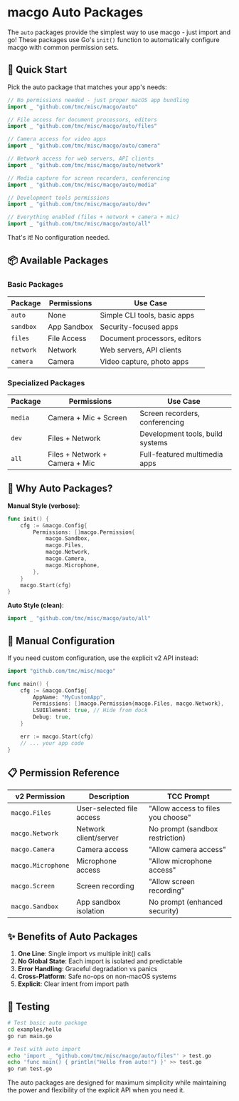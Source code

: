 # macgo Auto Packages

The `auto` packages provide the simplest way to use macgo - just import and go! These packages use Go's `init()` function to automatically configure macgo with common permission sets.

## 🚀 Quick Start

Pick the auto package that matches your app's needs:

```go
// No permissions needed - just proper macOS app bundling
import _ "github.com/tmc/misc/macgo/auto"

// File access for document processors, editors
import _ "github.com/tmc/misc/macgo/auto/files"

// Camera access for video apps
import _ "github.com/tmc/misc/macgo/auto/camera"

// Network access for web servers, API clients
import _ "github.com/tmc/misc/macgo/auto/network"

// Media capture for screen recorders, conferencing
import _ "github.com/tmc/misc/macgo/auto/media"

// Development tools permissions
import _ "github.com/tmc/misc/macgo/auto/dev"

// Everything enabled (files + network + camera + mic)
import _ "github.com/tmc/misc/macgo/auto/all"
```

That's it! No configuration needed.

## 📦 Available Packages

### Basic Packages

| Package | Permissions | Use Case |
|---------|-------------|----------|
| `auto` | None | Simple CLI tools, basic apps |
| `sandbox` | App Sandbox | Security-focused apps |
| `files` | File Access | Document processors, editors |
| `network` | Network | Web servers, API clients |
| `camera` | Camera | Video capture, photo apps |

### Specialized Packages

| Package | Permissions | Use Case |
|---------|-------------|----------|
| `media` | Camera + Mic + Screen | Screen recorders, conferencing |
| `dev` | Files + Network | Development tools, build systems |
| `all` | Files + Network + Camera + Mic | Full-featured multimedia apps |

## 🎯 Why Auto Packages?

**Manual Style (verbose)**:
```go
func init() {
    cfg := &macgo.Config{
        Permissions: []macgo.Permission{
            macgo.Sandbox,
            macgo.Files,
            macgo.Network,
            macgo.Camera,
            macgo.Microphone,
        },
    }
    macgo.Start(cfg)
}
```

**Auto Style (clean)**:
```go
import _ "github.com/tmc/misc/macgo/auto/all"
```

## 🔧 Manual Configuration

If you need custom configuration, use the explicit v2 API instead:

```go
import "github.com/tmc/misc/macgo"

func main() {
    cfg := &macgo.Config{
        AppName: "MyCustomApp",
        Permissions: []macgo.Permission{macgo.Files, macgo.Network},
        LSUIElement: true, // Hide from dock
        Debug: true,
    }

    err := macgo.Start(cfg)
    // ... your app code
}
```

## 📋 Permission Reference

| v2 Permission | Description | TCC Prompt |
|---------------|-------------|-------------|
| `macgo.Files` | User-selected file access | "Allow access to files you choose" |
| `macgo.Network` | Network client/server | No prompt (sandbox restriction) |
| `macgo.Camera` | Camera access | "Allow camera access" |
| `macgo.Microphone` | Microphone access | "Allow microphone access" |
| `macgo.Screen` | Screen recording | "Allow screen recording" |
| `macgo.Sandbox` | App sandbox isolation | No prompt (enhanced security) |

## ✨ Benefits of Auto Packages

1. **One Line**: Single import vs multiple init() calls
2. **No Global State**: Each import is isolated and predictable
3. **Error Handling**: Graceful degradation vs panics
4. **Cross-Platform**: Safe no-ops on non-macOS systems
5. **Explicit**: Clear intent from import path

## 🧪 Testing

```bash
# Test basic auto package
cd examples/hello
go run main.go

# Test with auto import
echo 'import _ "github.com/tmc/misc/macgo/auto/files"' > test.go
echo 'func main() { println("Hello from auto!") }' >> test.go
go run test.go
```

The auto packages are designed for maximum simplicity while maintaining the power and flexibility of the explicit API when you need it.